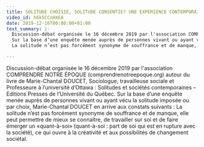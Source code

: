```yaml
---
title: SOLITUDE CHOISIE, SOLITUDE CONSENTIE? UNE EXPERIENCE CONTEMPORAINE
video_id: h6k5CCnHXEA
date: 2019-12-16T00:00:00+01:00
text_summary: |-
  Discussion-débat organisée le 16 décembre 2019 par l'association COMPRENDRE NOTRE ÉPOQUE (comprendrenotreepoque.org) autour du livre de Marie-Chantal DOUCET, Sociologue, travailleuse sociale et Professeure à l’université d’Ottawa : Solitudes et sociétés contemporaines – Editions Presses de l’Université du Québec.
  Sur la base d’une enquête menée auprès de personnes vivant ou ayant vécu la solitude imposée ou par choix, Marie-Chantal DOUCET en arrive aux constats suivants :
  La solitude n’est pas forcément synonyme de souffrance et de manque, elle peut permettre de mieux se connaître, de travailler sur soi et de faire émerger un «quant-à-soi» (quant-à-soi : part de soi qui est en rupture avec la société), ce qui ouvre à la créativité et aux possibilités de changement sociétal.

---
```

Discussion-débat organisée le 16 décembre 2019 par l'association COMPRENDRE NOTRE ÉPOQUE (comprendrenotreepoque.org) autour du livre de Marie-Chantal DOUCET, Sociologue, travailleuse sociale et Professeure à l’université d’Ottawa : Solitudes et sociétés contemporaines – Editions Presses de l’Université du Québec. Sur la base d’une enquête menée auprès de personnes vivant ou ayant vécu la solitude imposée ou par choix, Marie-Chantal DOUCET en arrive aux constats suivants : La solitude n’est pas forcément synonyme de souffrance et de manque, elle peut permettre de mieux se connaître, de travailler sur soi et de faire émerger un «quant-à-soi» (quant-à-soi : part de soi qui est en rupture avec la société), ce qui ouvre à la créativité et aux possibilités de changement sociétal.
